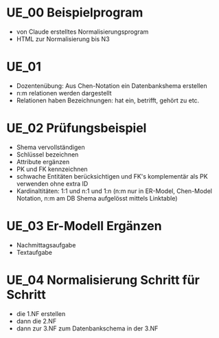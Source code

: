 # UE_00 Beispielprogram
- von Claude erstelltes Normalisierungsprogram
- HTML zur Normalisierung bis N3

# UE_01
- Dozentenübung: Aus Chen-Notation ein Datenbankshema erstellen
- n:m relationen werden dargestellt
- Relationen haben Bezeichnungen: hat ein, betrifft, gehört zu etc.

# UE_02 Prüfungsbeispiel
- Shema vervollständigen
- Schlüssel bezeichnen
- Attribute ergänzen
- PK und FK kennzeichnen
- schwache Entitäten berücksichtigen und FK's komplementär als PK verwenden ohne extra ID
- Kardinaltitäten: 1:1 und n:1 und 1:n (n:m nur in ER-Model, Chen-Model Notation, n:m am DB Shema aufgelösst mittels Linktable)

# UE_03  Er-Modell Ergänzen
- Nachmittagsaufgabe 
- Textaufgabe

# UE_04 Normalisierung Schritt für Schritt
- die 1.NF erstellen
- dann die 2.NF
- dann zur 3.NF zum Datenbankschema in der 3.NF
